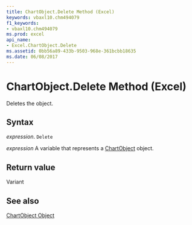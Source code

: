 ```yaml
---
title: ChartObject.Delete Method (Excel)
keywords: vbaxl10.chm494079
f1_keywords:
- vbaxl10.chm494079
ms.prod: excel
api_name:
- Excel.ChartObject.Delete
ms.assetid: 0bb56a89-433b-9503-968e-361bcbb18635
ms.date: 06/08/2017
---
```



# ChartObject.Delete Method (Excel)

Deletes the object.


## Syntax

 _expression_. `Delete`

 _expression_ A variable that represents a [ChartObject](Excel.ChartObject.md) object.


## Return value

Variant


## See also


[ChartObject Object](Excel.ChartObject.md)

